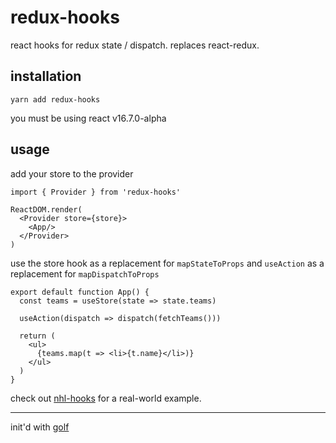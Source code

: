 # redux-hooks

react hooks for redux state / dispatch. replaces react-redux.

## installation

```
yarn add redux-hooks
```

you must be using react v16.7.0-alpha

## usage

add your store to the provider

```
import { Provider } from 'redux-hooks'

ReactDOM.render(
  <Provider store={store}>
    <App/>
  </Provider>
)
```

use the store hook as a replacement for `mapStateToProps` and `useAction` as a replacement for `mapDispatchToProps`

```
export default function App() {
  const teams = useStore(state => state.teams)

  useAction(dispatch => dispatch(fetchTeams()))

  return (
    <ul>
      {teams.map(t => <li>{t.name}</li>)}
    </ul>
  )
}
```

check out [nhl-hooks](https://github.com/gretzky/nhl-hooks) for a real-world example.

---

init'd with [golf](https://github.com/gretzky/golf)
